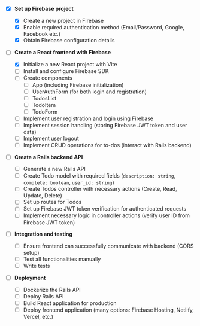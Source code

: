 - [x] **Set up Firebase project**

  - [x] Create a new project in Firebase
  - [x] Enable required authentication method (Email/Password, Google, Facebook etc.)
  - [x] Obtain Firebase configuration details

- [ ] **Create a React frontend with Firebase**

  - [x] Initialize a new React project with Vite
  - [ ] Install and configure Firebase SDK
  - [ ] Create components
    - [ ] App (including Firebase initialization)
    - [ ] UserAuthForm (for both login and registration)
    - [ ] TodosList
    - [ ] TodoItem
    - [ ] TodoForm
  - [ ] Implement user registration and login using Firebase
  - [ ] Implement session handling (storing Firebase JWT token and user data)
  - [ ] Implement user logout
  - [ ] Implement CRUD operations for to-dos (interact with Rails backend)

- [ ] **Create a Rails backend API**

  - [ ] Generate a new Rails API
  - [ ] Create Todo model with required fields (`description: string`, `complete: boolean`, `user_id: string`)
  - [ ] Create Todos controller with necessary actions (Create, Read, Update, Delete)
  - [ ] Set up routes for Todos
  - [ ] Set up Firebase JWT token verification for authenticated requests
  - [ ] Implement necessary logic in controller actions (verify user ID from Firebase JWT token)

- [ ] **Integration and testing**

  - [ ] Ensure frontend can successfully communicate with backend (CORS setup)
  - [ ] Test all functionalities manually
  - [ ] Write tests

- [ ] **Deployment**
  - [ ] Dockerize the Rails API
  - [ ] Deploy Rails API
  - [ ] Build React application for production
  - [ ] Deploy frontend application (many options: Firebase Hosting, Netlify, Vercel, etc.)

